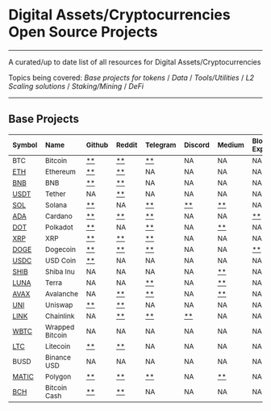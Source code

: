 # Digital Assets/Cryptocurrencies Open Source Projects

___
A curated/up to date list of all resources for Digital Assets/Cryptocurrencies

Topics being covered:
*Base projects for tokens* / *Data* / *Tools/Utilities* / *L2 Scaling solutions* / *Staking/Mining* / *DeFi*
___

<!-- [PLACEHOLDER_START:Base Projects] --> 
## Base Projects 
| <sub>Symbol</sub>                                  | <sub>Name</sub>            | <sub>Github</sub>                                                                         | <sub>Reddit</sub>                                          | <sub>Telegram</sub>                                | <sub>Discord</sub>                                     | <sub>Medium</sub>                                                                                                     | <sub>Block Explorer</sub>                                                                                                                                                                    | <sub>Twitter</sub>                                                                                 | <sub>Whitepaper</sub>                                                                           | <sub>Blog</sub>                             |
|:---------------------------------------------------|:---------------------------|:------------------------------------------------------------------------------------------|:-----------------------------------------------------------|:---------------------------------------------------|:-------------------------------------------------------|:----------------------------------------------------------------------------------------------------------------------|:---------------------------------------------------------------------------------------------------------------------------------------------------------------------------------------------|:---------------------------------------------------------------------------------------------------|:------------------------------------------------------------------------------------------------|:--------------------------------------------|
| <sub>BTC</sub>                                     | <sub>Bitcoin</sub>         | <sub>[**](https://github.com/bitcoin/bitcoin)</sub>                                       | <sub>[**](https://www.reddit.com/r/Bitcoin/)</sub>         | <sub>[**](http://t.me/bitcoin)</sub>               | <sub>NA</sub>                                          | <sub>NA</sub>                                                                                                         | <sub>NA</sub>                                                                                                                                                                                | <sub>[**](https://twitter.com/bitcoin)</sub>                                                       | <sub>[**](https://bitcoin.org/bitcoin.pdf)</sub>                                                | <sub>NA</sub>                               |
| <sub>[ETH](https://www.ethereum.org/)</sub>        | <sub>Ethereum</sub>        | <sub>[**](https://github.com/ethereum)</sub>                                              | <sub>[**](https://www.reddit.com/r/ethereum/)</sub>        | <sub>NA</sub>                                      | <sub>NA</sub>                                          | <sub>NA</sub>                                                                                                         | <sub>NA</sub>                                                                                                                                                                                | <sub>[**](https://twitter.com/ethereum)</sub>                                                      | <sub>[**](https://ethereum.org/en/whitepaper/)</sub>                                            | <sub>[**](https://blog.ethereum.org/)</sub> |
| <sub>[BNB](https://www.binance.com/en)</sub>       | <sub>BNB</sub>             | <sub>[**](https://github.com/keycryptovc/base/blob/master/projects/binance_coin.md)</sub> | <sub>[**](https://www.reddit.com/r/BinanceExchange/)</sub> | <sub>NA</sub>                                      | <sub>NA</sub>                                          | <sub>NA</sub>                                                                                                         | <sub>NA</sub>                                                                                                                                                                                | <sub>[**](https://twitter.com/binance)</sub>                                                       | <sub>[**](https://whitepaper.io/coin/binance)</sub>                                             | <sub>NA</sub>                               |
| <sub>[USDT](https://tether.to)</sub>               | <sub>Tether</sub>          | <sub>NA</sub>                                                                             | <sub>[**](https://www.reddit.com/r/Tether/)</sub>          | <sub>NA</sub>                                      | <sub>NA</sub>                                          | <sub>NA</sub>                                                                                                         | <sub>NA</sub>                                                                                                                                                                                | <sub>[**](https://twitter.com/Tether_to/)</sub>                                                    | <sub>[**](https://tether.to/wp-content/uploads/2016/06/TetherWhitePaper.pdf)</sub>              | <sub>[**](https://tether.to/press/)</sub>   |
| <sub>[SOL](https://solana.com/)</sub>              | <sub>Solana</sub>          | <sub>[**](https://github.com/solana-labs)</sub>                                           | <sub>NA</sub>                                              | <sub>[**](https://t.me/solana)</sub>               | <sub>[**](https://discordapp.com/invite/pquxPsq)</sub> | <sub>[**](https://medium.com/solana-labs)</sub>                                                                       | <sub>NA</sub>                                                                                                                                                                                | <sub>[**](https://twitter.com/solana)</sub>                                                        | <sub>[**](https://github.com/solana-labs/whitepaper/blob/master/solana-whitepaper-en.pdf)</sub> | <sub>NA</sub>                               |
| <sub>[ADA](https://www.cardano.org/en/home/)</sub> | <sub>Cardano</sub>         | <sub>[**](https://github.com/input-output-hk/cardano-sl/)</sub>                           | <sub>[**](https://www.reddit.com/r/cardano/)</sub>         | <sub>[**](https://t.me/CardanoAnnouncements)</sub> | <sub>NA</sub>                                          | <sub>NA</sub>                                                                                                         | <sub>[**](https://cardanoexplorer.com/?__hstc=64163184.1ca529f07fc63b0bef3e8d3d503d02b0.1539017635936.1539017635936.1539017635936.1&__hssc=64163184.2.1539017635938&__hsfp=3707452877)</sub> | <sub>[**](https://twitter.com/cardano)</sub>                                                       | <sub>[**](https://why.cardano.org/en/introduction/motivation/)</sub>                            | <sub>NA</sub>                               |
| <sub>[DOT](https://polkadot.network)</sub>         | <sub>Polkadot</sub>        | <sub>[**](https://github.com/w3f/Web3-wiki/wiki/Polkadot)</sub>                           | <sub>NA</sub>                                              | <sub>[**](https://t.me/PolkadotOfficial)</sub>     | <sub>NA</sub>                                          | <sub>[**](https://medium.com/polkadot-network)</sub>                                                                  | <sub>NA</sub>                                                                                                                                                                                | <sub>[**](https://twitter.com/Polkadot)</sub>                                                      | <sub>[**](https://polkadot.network/PolkaDotPaper.pdf)</sub>                                     | <sub>NA</sub>                               |
| <sub>[XRP](https://ripple.com)</sub>               | <sub>XRP</sub>             | <sub>[**](https://github.com/ripple)</sub>                                                | <sub>[**](https://www.reddit.com/r/Ripple/)</sub>          | <sub>[**](https://t.me/Ripple)</sub>               | <sub>NA</sub>                                          | <sub>NA</sub>                                                                                                         | <sub>NA</sub>                                                                                                                                                                                | <sub>[**](https://twitter.com/Ripple?ref_src=twsrc%5Egoogle%7Ctwcamp%5Eserp%7Ctwgr%5Eauthor)</sub> | <sub>[**](https://ripple.com/files/ripple_consensus_whitepaper.pdf)</sub>                       | <sub>NA</sub>                               |
| <sub>[DOGE](https://dogecoin.com/)</sub>           | <sub>Dogecoin</sub>        | <sub>[**](https://github.com/dogecoin/dogecoin)</sub>                                     | <sub>[**](https://www.reddit.com/r/dogecoin/)</sub>        | <sub>[**](https://t.me/TheDogeHouse)</sub>         | <sub>NA</sub>                                          | <sub>NA</sub>                                                                                                         | <sub>[**](https://dogechain.info/)</sub>                                                                                                                                                     | <sub>[**](https://twitter.com/dogecoin)</sub>                                                      | <sub>NA</sub>                                                                                   | <sub>NA</sub>                               |
| <sub>[USDC](https://www.centre.io/usdc)</sub>      | <sub>USD Coin</sub>        | <sub>[**](https://github.com/centrehq/centre-tokens)</sub>                                | <sub>NA</sub>                                              | <sub>NA</sub>                                      | <sub>NA</sub>                                          | <sub>NA</sub>                                                                                                         | <sub>NA</sub>                                                                                                                                                                                | <sub>NA</sub>                                                                                      | <sub>[**](https://whitepaper.io/document/716/usd-coin-whitepaper)</sub>                         | <sub>[**](https://www.centre.io/blog)</sub> |
| <sub>[SHIB](https://shibatoken.com/)</sub>         | <sub>Shiba Inu</sub>       | <sub>NA</sub>                                                                             | <sub>NA</sub>                                              | <sub>NA</sub>                                      | <sub>NA</sub>                                          | <sub>[**](https://allhailtheshiba.medium.com/all-hail-the-shiba-an-experiment-in-decentralization-87e3792e92f2)</sub> | <sub>NA</sub>                                                                                                                                                                                | <sub>[**](https://twitter.com/shibtoken)</sub>                                                     | <sub>NA</sub>                                                                                   | <sub>NA</sub>                               |
| <sub>[LUNA](https://terra.money/)</sub>            | <sub>Terra</sub>           | <sub>NA</sub>                                                                             | <sub>NA</sub>                                              | <sub>[**](https://t.me/terramoney)</sub>           | <sub>NA</sub>                                          | <sub>[**](https://medium.com/terra-money)</sub>                                                                       | <sub>NA</sub>                                                                                                                                                                                | <sub>[**](https://twitter.com/terra_money)</sub>                                                   | <sub>[**](https://terra.money/Terra_White_paper.pdf)</sub>                                      | <sub>NA</sub>                               |
| <sub>[AVAX](https://avax.network/)</sub>           | <sub>Avalanche</sub>       | <sub>NA</sub>                                                                             | <sub>[**](https://reddit.com/r/avax)</sub>                 | <sub>[**](https://t.me/avalancheavax)</sub>        | <sub>NA</sub>                                          | <sub>[**](https://medium.com/avalabs)</sub>                                                                           | <sub>NA</sub>                                                                                                                                                                                | <sub>[**](https://twitter.com/avalancheavax)</sub>                                                 | <sub>[**](https://files.avalabs.org/papers/platform.pdf)</sub>                                  | <sub>NA</sub>                               |
| <sub>[UNI](https://uniswap.io/)</sub>              | <sub>Uniswap</sub>         | <sub>[**](https://github.com/Uniswap)</sub>                                               | <sub>[**](https://www.reddit.com/r/UniSwap/)</sub>         | <sub>NA</sub>                                      | <sub>NA</sub>                                          | <sub>NA</sub>                                                                                                         | <sub>NA</sub>                                                                                                                                                                                | <sub>[**](https://twitter.com/UniswapExchange)</sub>                                               | <sub>[**](https://hackmd.io/C-DvwDSfSxuh-Gd4WKE_ig)</sub>                                       | <sub>[**](https://uniswap.org/blog/)</sub>  |
| <sub>[LINK](https://chain.link/)</sub>             | <sub>Chainlink</sub>       | <sub>NA</sub>                                                                             | <sub>[**](https://www.reddit.com/r/Chainlink/)</sub>       | <sub>[**](https://t.me/chainlinkofficial)</sub>    | <sub>[**](https://discord.gg/aSK4zew)</sub>            | <sub>NA</sub>                                                                                                         | <sub>NA</sub>                                                                                                                                                                                | <sub>[**](https://twitter.com/chainlink)</sub>                                                     | <sub>[**](https://link.smartcontract.com/whitepaper)</sub>                                      | <sub>[**](https://blog.chain.link/)</sub>   |
| <sub>[WBTC](https://www.wbtc.network/)</sub>       | <sub>Wrapped Bitcoin</sub> | <sub>NA</sub>                                                                             | <sub>NA</sub>                                              | <sub>NA</sub>                                      | <sub>NA</sub>                                          | <sub>NA</sub>                                                                                                         | <sub>NA</sub>                                                                                                                                                                                | <sub>[**](https://twitter.com/WrappedBTC)</sub>                                                    | <sub>[**](https://www.wbtc.network/assets/wrapped-tokens-whitepaper.pdf)</sub>                  | <sub>NA</sub>                               |
| <sub>[LTC](https://litecoin.org/)</sub>            | <sub>Litecoin</sub>        | <sub>[**](https://github.com/litecoin-project/litecoin)</sub>                             | <sub>[**](https://www.reddit.com/r/litecoin/)</sub>        | <sub>NA</sub>                                      | <sub>NA</sub>                                          | <sub>NA</sub>                                                                                                         | <sub>NA</sub>                                                                                                                                                                                | <sub>[**](https://twitter.com/litecoin)</sub>                                                      | <sub>NA</sub>                                                                                   | <sub>NA</sub>                               |
| <sub>BUSD</sub>                                    | <sub>Binance USD</sub>     | <sub>NA</sub>                                                                             | <sub>NA</sub>                                              | <sub>NA</sub>                                      | <sub>NA</sub>                                          | <sub>NA</sub>                                                                                                         | <sub>NA</sub>                                                                                                                                                                                | <sub>NA</sub>                                                                                      | <sub>NA</sub>                                                                                   | <sub>NA</sub>                               |
| <sub>[MATIC](https://polygon.technology/)</sub>    | <sub>Polygon</sub>         | <sub>[**](https://github.com/maticnetwork)</sub>                                          | <sub>[**](https://www.reddit.com/r/maticnetwork/)</sub>    | <sub>[**](https://t.me/maticnetwork)</sub>         | <sub>NA</sub>                                          | <sub>[**](https://polygontech.medium.com/)</sub>                                                                      | <sub>NA</sub>                                                                                                                                                                                | <sub>[**](https://twitter.com/0xPolygon)</sub>                                                     | <sub>[**](https://github.com/maticnetwork/whitepaper/blob/master/README.md)</sub>               | <sub>NA</sub>                               |
| <sub>[BCH](https://www.bitcoincash.org/)</sub>     | <sub>Bitcoin Cash</sub>    | <sub>[**](https://github.com/Bitcoin-ABC/bitcoin-abc)</sub>                               | <sub>[**](https://www.reddit.com/r/Bitcoincash/)</sub>     | <sub>NA</sub>                                      | <sub>NA</sub>                                          | <sub>NA</sub>                                                                                                         | <sub>NA</sub>                                                                                                                                                                                | <sub>NA</sub>                                                                                      | <sub>[**](https://www.bitcoincash.org/bitcoin.pdf)</sub>                                        | <sub>NA</sub>                               |<!-- [PLACEHOLDER_END:Base Projects] -->